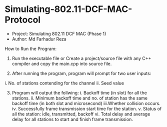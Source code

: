 # Simulating-802.11-DCF-MAC-Protocol
 * Project: Simulating 802.11 DCF MAC (Phase 1)
 * Author: Md Farhadur Reza
 


How to Run the Program:

1. Run the executable file or Create a project/source file with any C++ compiler and copy the main.cpp into source file.

2. After running the program, program will prompt for two user inputs: 

 i. No. of stations contending for the channel
 ii. Seed value

3. Program will output the follwing:
  i. Backoff time (in slot) for all the stations.
  ii. Minimum backoff time and no. of station has the same backoff time (in both slot and microsecond)
  iii.Whether collision occurs.
  iv. Successfully frame transmission start time for the station.
  v. Status of all the station: idle, transmitted, backoff
  vi. Total delay and average delay for all stations to start and finish frame transmission.
